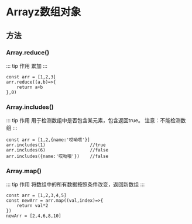 # Arrayz数组对象

## 方法

### Array.reduce()
::: tip 作用
累加
:::

```
const arr = [1,2,3]
arr.reduce((a,b)=>{
    return a+b
},0)

```
### Array.includes()
::: tip 作用
用于检测数组中是否包含某元素，包含返回true。  注意：不能检测数组
:::

```
const arr = [1,2,{name:'哎呦喂'}]
arr.includes(1)                 //true 
arr.includes(6)                 //false 
arr.includes({name:'哎呦喂'})    //false

```
### Array.map()
::: tip 作用
将数组中的所有数据按照条件改变，返回新数组
:::

```
const arr = [1,2,3,4,5]
const newArr = arr.map((val,index)=>{
    return val*2
})
newArr = [2,4,6,8,10]
```